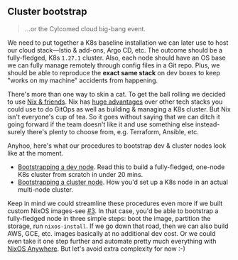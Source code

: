 Cluster bootstrap
-----------------
> ...or the Cylcomed cloud big-bang event.

We need to put together a K8s baseline installation we can later
use to host our cloud stack—Istio & add-ons, Argo CD, etc. The
outcome should be a fully-fledged, K8s `1.27.1` cluster. Also,
each node should have an OS base we can fully manage remotely through
config files in a Git repo. Plus, we should be able to reproduce
the **exact same stack** on dev boxes to keep "works on my machine"
accidents from happening.

There's more than one way to skin a cat. To get the ball rolling we
decided to use [Nix & friends][nix]. Nix has [huge advantages][nix-explore]
over other tech stacks you could use to do GitOps as well as building
& managing a K8s cluster. But Nix isn't everyone's cup of tea. So it
goes without saying that we can ditch it going forward if the team
doesn't like it and use something else instead-surely there's plenty
to choose from, e.g. Terraform, Ansible, etc.

Anyhoo, here's what our procedures to bootstrap dev & cluster nodes
look like at the moment.

- [Bootstrapping a dev node][cluster.dev]. Read this to build a fully-fledged,
  one-node K8s cluster from scratch in under 20 mins.
- [Bootstrapping a cluster node][cluster.prod]. How you'd set up a K8s node
  in an actual multi-node cluster.

Keep in mind we could streamline these procedures even more if we
built custom NixOS images-see [#3][gh#3]. In that case, you'd be
able to bootstrap a fully-fledged node in three simple steps: boot
the image, partition the storage, run `nixos-install`. If we go down
that road, then we can also build AWS, GCE, etc. images basically at
no additional dev cost. Or we could even take it one step further and
automate pretty much everything with [NixOS Anywhere][nixos-anywhere].
But let's avoid extra complexity for now :-)




[cluster.dev]: ./dev-cluster-base.md
[cluster.prod]: ./prod-cluster-base.md
[gh#3]: https://github.com/c0c0n3/teadal.proto/issues/3
[nix]: https://nixos.org/
[nix-explore]: https://nixos.org/explore.html
[nixos-anywhere]: https://github.com/numtide/nixos-anywhere
